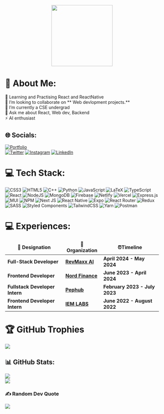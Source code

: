 <div align="center">
  <img height="200" src="https://media.giphy.com/media/CuuSHzuc0O166MRfjt/giphy.gif"  />
</div>

# 💫 About Me:
🔭  Learning and Practising React and ReactNative<br>👯  I’m looking to collaborate on ** Web devlopment projects.**<br>🌱 I’m currently a CSE undergrad <br>💬 Ask me about React, Web dev, Backend<br>⚡ AI enthusiast

## 🌐 Socials:
[![Portfolio](https://img.shields.io/badge/Portfolio-%23000000.svg?style=for-the-badge&logo=firefox&logoColor=#FF7139)](https://aritra-mondal.netlify.app/)
<br>
[![Twitter](https://img.shields.io/badge/Twitter-%231DA1F2.svg?style=for-the-badge&logo=Twitter&logoColor=white)](https://twitter.com/_infinityXzod) [![Instagram](https://img.shields.io/badge/Instagram-%23E4405F.svg?style=for-the-badge&logo=Instagram&logoColor=white)](https://www.instagram.com/_the_dank_bong/) [![LinkedIn](https://img.shields.io/badge/linkedin-%230077B5.svg?style=for-the-badge&logo=linkedin&logoColor=white)](https://www.linkedin.com/in/aritra-mondal-66a974179/) 

# 💻 Tech Stack:
![CSS3](https://img.shields.io/badge/css3-%231572B6.svg?style=for-the-badge&logo=css3&logoColor=white) ![HTML5](https://img.shields.io/badge/html5-%23E34F26.svg?style=for-the-badge&logo=html5&logoColor=white) ![C++](https://img.shields.io/badge/c++-%2300599C.svg?style=for-the-badge&logo=c%2B%2B&logoColor=white)	![Python](https://img.shields.io/badge/python-3670A0?style=for-the-badge&logo=python&logoColor=ffdd54) ![JavaScript](https://img.shields.io/badge/javascript-%23323330.svg?style=for-the-badge&logo=javascript&logoColor=%23F7DF1E) ![LaTeX](https://img.shields.io/badge/latex-%23008080.svg?style=for-the-badge&logo=latex&logoColor=white) ![TypeScript](https://img.shields.io/badge/typescript-%23007ACC.svg?style=for-the-badge&logo=typescript&logoColor=white) ![React](https://img.shields.io/badge/react-%2320232a.svg?style=for-the-badge&logo=react&logoColor=%2361DAFB) ![NodeJS](https://img.shields.io/badge/node.js-6DA55F?style=for-the-badge&logo=node.js&logoColor=white) ![MongoDB](https://img.shields.io/badge/MongoDB-%234ea94b.svg?style=for-the-badge&logo=mongodb&logoColor=white) ![Firebase](https://img.shields.io/badge/firebase-%23039BE5.svg?style=for-the-badge&logo=firebase) ![Netlify](https://img.shields.io/badge/netlify-%23000000.svg?style=for-the-badge&logo=netlify&logoColor=#00C7B7) ![Vercel](https://img.shields.io/badge/vercel-%23000000.svg?style=for-the-badge&logo=vercel&logoColor=white) ![Express.js](https://img.shields.io/badge/express.js-%23404d59.svg?style=for-the-badge&logo=express&logoColor=%2361DAFB) ![MUI](https://img.shields.io/badge/MUI-%230081CB.svg?style=for-the-badge&logo=material-ui&logoColor=white) ![NPM](https://img.shields.io/badge/NPM-%23000000.svg?style=for-the-badge&logo=npm&logoColor=white) ![Next JS](https://img.shields.io/badge/Next-black?style=for-the-badge&logo=next.js&logoColor=white) ![React Native](https://img.shields.io/badge/react_native-%2320232a.svg?style=for-the-badge&logo=react&logoColor=%2361DAFB) ![Expo](https://img.shields.io/badge/expo-1C1E24?style=for-the-badge&logo=expo&logoColor=#D04A37) ![React Router](https://img.shields.io/badge/React_Router-CA4245?style=for-the-badge&logo=react-router&logoColor=white) ![Redux](https://img.shields.io/badge/redux-%23593d88.svg?style=for-the-badge&logo=redux&logoColor=white) ![SASS](https://img.shields.io/badge/SASS-hotpink.svg?style=for-the-badge&logo=SASS&logoColor=white) ![Styled Components](https://img.shields.io/badge/styled--components-DB7093?style=for-the-badge&logo=styled-components&logoColor=white) ![TailwindCSS](https://img.shields.io/badge/tailwindcss-%2338B2AC.svg?style=for-the-badge&logo=tailwind-css&logoColor=white) ![Yarn](https://img.shields.io/badge/yarn-%232C8EBB.svg?style=for-the-badge&logo=yarn&logoColor=white) ![Postman](https://img.shields.io/badge/Postman-FF6C37?style=for-the-badge&logo=postman&logoColor=white)

# 💻 Experiences:
<table>
  <thead align="center">
    <tr border: none;>
      <td><b> 💼 Designation </b></td> 
      <td><b> 🏢Organization </b></td> 
      <td><b> ⏰Timeline  </b></td> 
      </tr>
  </thead>
  <tbody> 
  <tr>
      <td> <b>Full-Stack Developer</b> </td>
      <td><a href="https://revmaxx.co/"><b>RevMaxx AI</b></a></td>
      <td> <b>April 2024 - May 2024</b> </td>
   </tr>
   <tr>
      <td> <b>Frontend Developer</b> </td>
      <td><a href="https://app.nordl.io/"><b>Nord Finance</b></a></td>
      <td> <b>June 2023 - April 2024 </b> </td>
   </tr>  
   <tr>
      <td> <b> Fullstack Developer Intern </b> </td>
      <td><a href="https://www.pephub.tech/"><b>Pephub</b></a></td>
      <td> <b> February 2023 - July 2023 </b> </td>
   </tr> 
   <tr>
      <td> <b> Frontend Developer Intern </b> </td>
      <td><a href="https://iemlabs.com/"><b>IEM LABS</b></a></td>
      <td> <b> June 2022 - August 2022  </b> </td>
   </tr>
   
   </tbody>  
</table>

# 🏆 GitHub Trophies
![](https://github-profile-trophy.vercel.app/?username=thecodermaniac&theme=radical&no-frame=true&no-bg=false&margin-w=4)

## 📊 GitHub Stats:
![](https://github-readme-streak-stats.herokuapp.com/?user=thecodermaniac&theme=dark&hide_border=false)<br/>
![](https://github-readme-stats.vercel.app/api/top-langs/?username=thecodermaniac&theme=dark&hide_border=false&include_all_commits=true&count_private=true&layout=compact)

### ✍️ Random Dev Quote
![](https://quotes-github-readme.vercel.app/api?type=horizontal&theme=radical)


  
